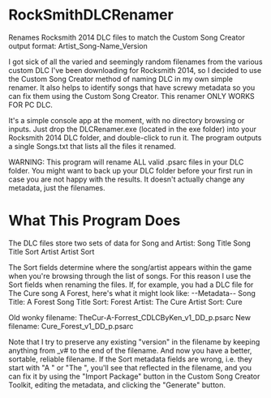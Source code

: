 RockSmithDLCRenamer
===================

Renames Rocksmith 2014 DLC files to match the Custom Song Creator output format: Artist_Song-Name_Version

I got sick of all the varied and seemingly random filenames from the various custom DLC I've been downloading
for Rocksmith 2014, so I decided to use the Custom Song Creator method of naming DLC in my own simple renamer. 
It also helps to identify songs that have screwy metadata so you can fix them using the Custom Song Creator.
This renamer ONLY WORKS FOR PC DLC.

It's a simple console app at the moment, with no directory browsing or inputs.  Just drop the DLCRenamer.exe 
(located in the exe folder) into your Rocksmith 2014 DLC folder, and double-click to run it.  The program
outputs a single Songs.txt that lists all the files it renamed.

WARNING: This program will rename ALL valid .psarc files in your DLC folder.  You might want to back up your DLC
folder before your first run in case you are not happy with the results.  It doesn't actually change any metadata,
just the filenames.

What This Program Does
======================

The DLC files store two sets of data for Song and Artist:
Song Title
Song Title Sort
Artist
Artist Sort

The Sort fields determine where the song/artist appears within the game when you're browsing through the list of songs.
For this reason I use the Sort fields when renaming the files.  If, for example, you had a DLC file for The Cure
song A Forest, here's what it might look like:
--Metadata--
Song Title: A Forest
Song Title Sort: Forest
Artist: The Cure
Artist Sort: Cure

Old wonky filename: TheCur-A-Forrest_CDLCByKen_v1_DD_p.psarc
New filename: Cure_Forest_v1_DD_p.psarc

Note that I try to preserve any existing "version" in the filename by keeping anything from _v# to the end of the
filename.  And now you have a better, sortable, reliable filename.  If the Sort metadata fields are wrong, i.e. 
they start with "A " or "The ", you'll see that reflected in the filename, and you can fix it by using the 
"Import Package" button in the Custom Song Creator Toolkit, editing the metadata, and clicking the "Generate" button.

